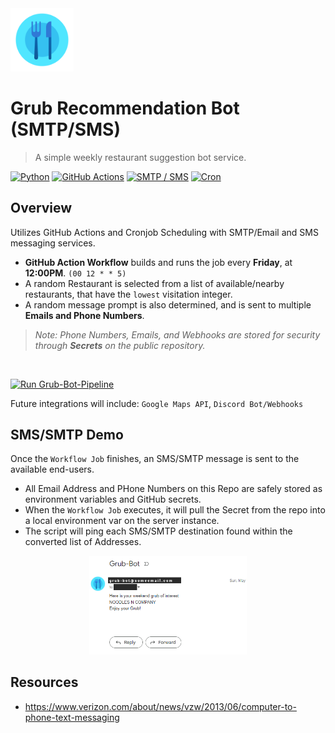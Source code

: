 <img width="20%" src="./assets/logo_1.png">

# Grub Recommendation Bot (SMTP/SMS)

> A simple weekly restaurant suggestion bot service.

<a href="#"><img alt="Python" src="https://img.shields.io/badge/Python-4584b6.svg?logo=python&logoColor=ffcc00&style=for-the-badge"></a>
<a href="#"><img alt="GitHub Actions" src="https://img.shields.io/badge/GitHub%20Actions-8d3f8d.svg?logo=github%20actions&logoColor=white&style=for-the-badge"></a>
<a href="#"><img alt="SMTP / SMS" src="https://custom-icon-badges.demolab.com/badge/SMTP%20/%20SMS-orange.svg?logo=server&logoColor=white&style=for-the-badge"></a>
<a href="#"><img alt="Cron" src="https://img.shields.io/badge/Cron-372923.svg?logo=ubuntu&logoColor=white&style=for-the-badge"></a>
<!--<a href="#"><img alt="discord.py" src="https://img.shields.io/badge/discord.py-4584b6.svg?logo=discord&logoColor=ffcc00&style=for-the-badge"></a>-->

## Overview
Utilizes GitHub Actions and Cronjob Scheduling with SMTP/Email and SMS messaging services.
- **GitHub Action Workflow** builds and runs the job every **Friday**, at **12:00PM**. `(00 12 * * 5)`
- A random Restaurant is selected from a list of available/nearby restaurants, that have the `lowest` visitation integer.
- A random message prompt is also determined, and is sent to multiple **Emails and Phone Numbers**.

> *Note: Phone Numbers, Emails, and Webhooks are stored for security through **Secrets** on the public repository.*

<br>

[![Run Grub-Bot-Pipeline](https://github.com/LordBramster/Grub-Recommendation-Bot-SMS-SMTP/actions/workflows/actions.yml/badge.svg)](https://github.com/LordBramster/Grub-Recommendation-Bot-SMS-SMTP/actions/workflows/actions.yml)

Future integrations will include: `Google Maps API`, `Discord Bot/Webhooks`

## SMS/SMTP Demo

Once the `Workflow Job` finishes, an SMS/SMTP message is sent to the available end-users.
- All Email Address and PHone Numbers on this Repo are safely stored as environment variables and GitHub secrets.
- When the `Workflow Job` executes, it will pull the Secret from the repo into a local environment var on the server instance.
- The script will ping each SMS/SMTP destination found within the converted list of Addresses.

<p align="center">
    <a href="#"><img width="50%" src="./assets/demo_1.png"></a>
</p>

## Resources
- https://www.verizon.com/about/news/vzw/2013/06/computer-to-phone-text-messaging  
